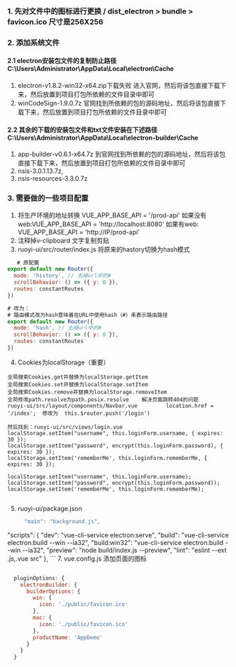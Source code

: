 ### 1. 先对文件中的图标进行更换    /  dist_electron > bundle > favicon.ico  尺寸是256X256

### 2. 添加系统文件
#### 2.1 electron安装包文件的复制防止路径  C:\Users\Administrator\AppData\Local\electron\Cache
1. electron-v1.8.2-win32-x64.zip下载失败 进入官网，然后将该包直接下载下来，然后放置到项目打包所依赖的文件目录中即可
2. winCodeSign-1.9.0.7z 官网找到所依赖的包的源码地址，然后将该包直接下载下来，然后放置到项目打包所依赖的文件目录中即可


#### 2.2 其余的下载的安装包文件和txt文件安装在下述路径 C:\Users\Administrator\AppData\Local\electron-builder\Cache
1. app-builder-v0.6.1-x64.7z 到官网找到所依赖的包的源码地址，然后将该包直接下载下来，然后放置到项目打包所依赖的文件目录中即可
2. nsis-3.0.1.13.7z,
3. nsis-resources-3.3.0.7z

### 3. 需要做的一些项目配置
1. 将生产环境的地址转换  VUE_APP_BASE_API = '/prod-api'  如果没有web:VUE_APP_BASE_API = 'http://localhost:8080'  如果有web: VUE_APP_BASE_API = 'http://IP/prod-api'
2. 注释掉v-clipboard 文字复制剪贴
3. ruoyi-ui/src/router/index.js  将原来的hastory切换为hash模式
``` js
   # 原配置
export default new Router({
  mode: 'history', // 去掉url中的#
  scrollBehavior: () => ({ y: 0 }),
  routes: constantRoutes
})

# 改为：
# 路由模式改为hash意味着在URL中使用hash（#）来表示路由路径
export default new Router({
  mode: 'hash', // 去掉url中的#
  scrollBehavior: () => ({ y: 0 }),
  routes: constantRoutes
})

```
4.  Cookies为localStorage（重要）
   ```
  全局搜索Cookies.get并替换为localStorage.getItem
  全局搜索Cookies.set并替换为localStorage.setItem
  全局搜索Cookies.remove并替换为localStorage.removeItem
  全局修改path.resolve为path.posix.resolve    解决页面跳转404的问题
  ruoyi-ui/src/layout/components/Navbar.vue         location.href = '/index';  修改为  this.$router.push('/login')

然后找到：ruoyi-ui/src/views/login.vue
localStorage.setItem("username", this.loginForm.username, { expires: 30 });
localStorage.setItem("password", encrypt(this.loginForm.password), { expires: 30 });
localStorage.setItem('rememberMe', this.loginForm.rememberMe, { expires: 30 });

localStorage.setItem("username", this.loginForm.username);
localStorage.setItem("password", encrypt(this.loginForm.password));
localStorage.setItem('rememberMe', this.loginForm.rememberMe);

  
   ``` 
5.  ruoyi-ui/package.json
    ``` js
      "main": "background.js",
  "scripts": {
    "dev": "vue-cli-service electron:serve",
    "build": "vue-cli-service electron:build --win --ia32",
    "build:win32": "vue-cli-service electron:build --win --ia32",
    "preview": "node build/index.js --preview",
    "lint": "eslint --ext .js,.vue src"
  },
    ```
7.  vue.config.js  添加页面的图标
```js

  pluginOptions: {
    electronBuilder: {
      builderOptions: {
        win: {
          icon: './public/favicon.ico'
        },
        mac: {
          icon: './public/favicon.ico'
        },
        productName: 'AppDemo'
      }
    }
  }
```


